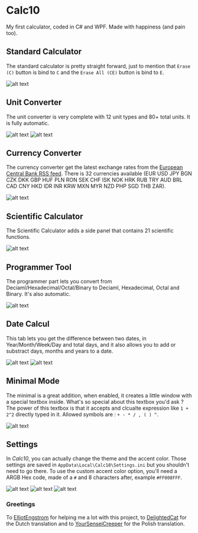 # Calc10
My first calculator, coded in C# and WPF. Made with happiness (and pain too).




## Standard Calculator
The standard calculator is pretty straight forward, just to mention that `Erase (C)` button is bind to `C` and the `Erase All (CE)` button is bind to `E`.

![alt text](https://bit.ly/3dvITzH)



## Unit Converter
The unit converter is very complete with 12 unit types and 80+ total units. It is fully automatic.

![alt text](https://bit.ly/37SIHtn) ![alt text](https://bit.ly/2NmCLPN)




## Currency Converter
The currency converter get the latest exchange rates from the [European Central Bank RSS feed](https://www.ecb.europa.eu/home/html/rss.en.html). There is 32 currencies available
(EUR USD JPY BGN CZK DKK GBP HUF PLN RON SEK CHF ISK NOK HRK RUB TRY AUD BRL CAD CNY HKD IDR INR KRW MXN MYR NZD PHP SGD THB ZAR).

![alt text](https://bit.ly/2A0Fj38)



## Scientific Calculator
The Scientific Calculator adds a side panel that contains 21 scientific functions.

![alt text](https://bit.ly/2YoMlbi)


## Programmer Tool
The programmer part lets you convert from Deciaml/Hexadecimal/Octal/Binary to Deciaml, Hexadecimal, Octal and Binary. It's also automatic.

![alt text](https://bit.ly/2YtzULr)



## Date Calcul
This tab lets you get the difference between two dates, in Year/Month/Week/Day and total days, and it also allows you to add or substract days, months and years to a date.

![alt text](https://bit.ly/37XZMSO) ![alt text](https://bit.ly/37WaJ73)



## Minimal Mode
The minimal is a great addition, when enabled, it creates a little window with a special textbox inside. What's so special about this textbox you'd ask ? The power of this textbox is that it accepts and clcualte expression like `1 + 2^2` directly typed in it. Allowed symbols are : `+ - * / , ( ) ^`.

![alt text](https://bit.ly/2Yooicp)



## Settings
In *Calc10*, you can actually change the theme and the accent color. Those settings are saved in `AppData\Local\Calc10\Settings.ini` but you shouldn't need to go there. To use the custom accent color option, you'll need a ARGB Hex code, made of a `#` and 8 characters after, example `#FF008FFF`.

![alt text](https://bit.ly/3dsf4ju) ![alt text](https://bit.ly/37QYTvc) ![alt text](https://bit.ly/3dtOWF7)



### Greetings
To [ElliotEngstrom](https://github.com/ElliotEngstrom) for helping me a lot with this project, to [DelightedCat](https://twitter.com/DelightedCat) for the Dutch translation and to [YourSenseiCreeper](https://github.com/YourSenseiCreeper) for the Polish translation.
